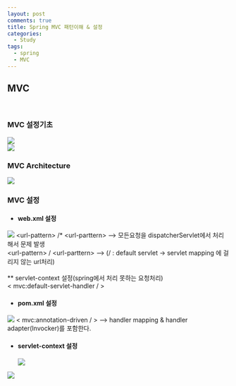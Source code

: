 ```yaml
---
layout: post
comments: true
title: Spring MVC 패턴이해 & 설정
categories: 
  - Study
tags:
  - spring
  - MVC
---
```


<h2>MVC</h2><br>

   <h3>MVC 설정기초</h3>
   <img src="https://user-images.githubusercontent.com/38278723/40573540-a116067c-60fd-11e8-857f-f377041c96dd.PNG"><br>
   <img src="https://user-images.githubusercontent.com/38278723/40573603-bfa54e9e-60fe-11e8-81ac-f3cfa1e3f95a.PNG">
   
   <h3>MVC Architecture</h3>
   <img src="https://user-images.githubusercontent.com/38278723/40573562-e60e9bfe-60fd-11e8-89ab-82ddd05f941e.PNG">  
   
   <h3>MVC 설정</h3>
   <ul>   
    <li>
      <h4>web.xml 설정</h4>      
    </li>
   </ul>
    <img src="https://user-images.githubusercontent.com/38278723/40573679-c44220fc-60ff-11e8-9770-bf3371336f54.PNG">
    &lt;url-pattern&gt; /* &lt;url-parttern&gt; --&gt; 모든요청을 dispatcherServlet에서 처리해서 문제 발생<br>
    &lt;url-pattern&gt; / &lt;url-parttern&gt; --&gt; (/ : default servlet -> servlet mapping 에 걸리지 않는 url처리)<br><br>
   ** servlet-context 설정(spring에서 처리 못하는 요청처리)<br>
    &lt; mvc:default-servlet-handler / &gt;<br>
    
   <ul>  
    <li>
      <h4>pom.xml 설정</h4>      
    </li>
   </ul>   
    <img src="https://user-images.githubusercontent.com/38278723/40573690-ef22a2b0-60ff-11e8-87bb-122ad6eaddae.PNG">
     &lt; mvc:annotation-driven / &gt; --> handler mapping & handler adapter(Invocker)를 포함한다. <br>
     
   <ul>  
    <li>
      <h4>servlet-context 설정</h4>     
    </li>   
    <img src="https://user-images.githubusercontent.com/38278723/40573697-0c8687b8-6100-11e8-8c0b-8a52c473fbee.PNG">
   </ul>
    <img src="https://user-images.githubusercontent.com/38278723/40573780-6fdac3d2-6101-11e8-9dcd-fbc526da4c6a.PNG">
   
   

  
